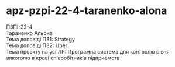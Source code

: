 # apz-pzpi-22-4-taranenko-alona  
ПЗПІ-22-4  
Тараненко Альона  
Тема доповіді ПЗ1: Strategy  
Тема доповіді ПЗ2: Uber  
Тема проєкту на усі ЛР: Програмна система для контролю рівня алкоголю в крові співробітників підприємств  
